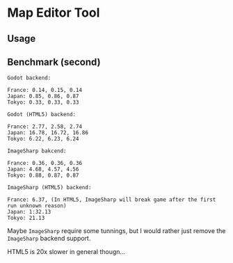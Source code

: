 # Map Editor Tool

## Usage

## Benchmark (second)

```
Godot backend:

France: 0.14, 0.15, 0.14
Japan: 0.85, 0.86, 0.87
Tokyo: 0.33, 0.33, 0.33

Godot (HTML5) backend:

France: 2.77, 2.58, 2.74
Japan: 16.78, 16.72, 16.86
Tokyo: 6.22, 6.23, 6.24

ImageSharp bakcend:

France: 0.36, 0.36, 0.36
Japan: 4.68, 4.57, 4.56
Tokyo: 0.88, 0.87, 0.87

ImageSharp (HTML5) backend:

France: 6.37, (In HTML5, ImageSharp will break game after the first run unknown reason)
Japan: 1:32.13
Tokyo: 21.13
```

Maybe `ImageSharp` require some tunnings, but I would rather just remove the `ImageSharp` backend support.

HTML5 is 20x slower in general thougn...